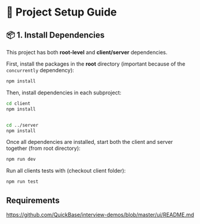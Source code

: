 # 🧩 Project Setup Guide

## 📦 1. Install Dependencies

This project has both **root-level** and **client/server** dependencies.

First, install the packages in the **root** directory (important because of the `concurrently` dependency):

```bash
npm install
```

Then, install dependencies in each subproject:
```bash
cd client
npm install


cd ../server
npm install
```


Once all dependencies are installed, start both the client and server together (from root directory):
```bash
npm run dev
```
Run all clients tests with (checkout client folder):
```bash
npm run test
```

## Requirements
https://github.com/QuickBase/interview-demos/blob/master/ui/README.md